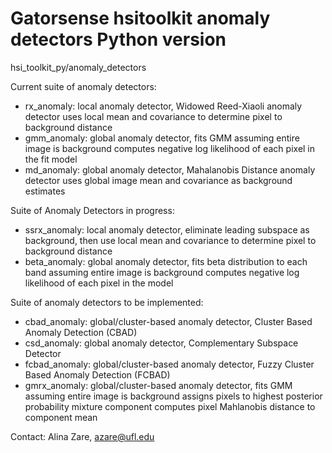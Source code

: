 # Gatorsense hsitoolkit anomaly detectors Python version
hsi_toolkit_py/anomaly_detectors

Current suite of anomaly detectors:
- rx_anomaly: local anomaly detector, Widowed Reed-Xiaoli anomaly detector uses local mean and covariance to determine pixel to background distance
- gmm_anomaly: global anomaly detector, fits GMM assuming entire image is background computes negative log likelihood of each pixel in the fit model
- md_anomaly: global anomaly detector, Mahalanobis Distance anomaly detector uses global image mean and covariance as background estimates


Suite of Anomaly Detectors in progress:
- ssrx_anomaly: local anomaly detector, eliminate leading subspace as background, then use local mean and covariance to determine pixel to background distance
- beta_anomaly: global anomaly detector, fits beta distribution to each band assuming entire image is background computes negative log likelihood of each pixel in the model

Suite of anomaly detectors to be implemented:
- cbad_anomaly: global/cluster-based anomaly detector, Cluster Based Anomaly Detection (CBAD)
- csd_anomaly: global anomaly detector, Complementary Subspace Detector
- fcbad_anomaly: global/cluster-based anomaly detector, Fuzzy Cluster Based Anomaly Detection (FCBAD)
- gmrx_anomaly: global/cluster-based anomaly detector, fits GMM assuming entire image is background assigns pixels to highest posterior probability mixture component computes pixel Mahlanobis distance to component mean




Contact: Alina Zare, azare@ufl.edu

